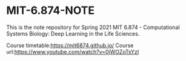 # MIT-6.874-NOTE
This is the note repository  for Spring 2021 MIT 6.874 - Computational Systems Biology: Deep Learning in the Life Sciences.

Course timetable:https://mit6874.github.io/
Course url:https://www.youtube.com/watch?v=0jWOZoTsYzI
